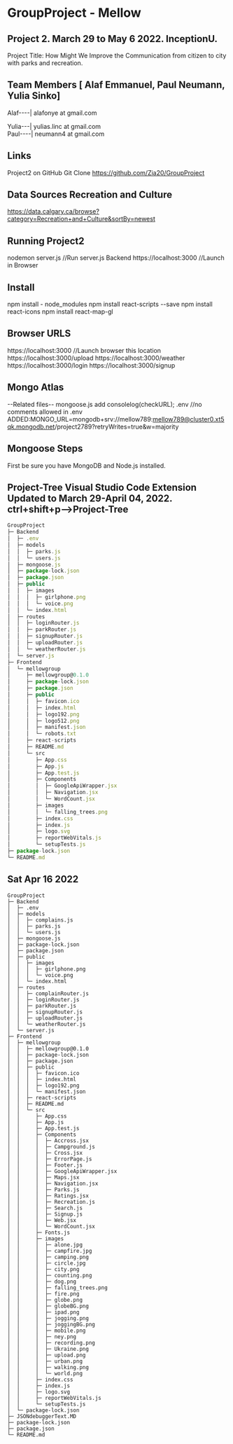 # GroupProject - Mellow

## Project 2. March 29 to May 6 2022. InceptionU. 

Project Title: How Might We Improve the Communication from citizen to city with parks and recreation.

## **Team Members** [ Alaf Emmanuel, Paul Neumann, Yulia Sinko]
Alaf----| alafonye at gmail.com  

Yulia---| yulias.linc at gmail.com  
Paul----| neumann4 at gmail.com   



## Links
Project2 on GitHub Git Clone https://github.com/Zia20/GroupProject

## Data Sources Recreation and Culture
https://data.calgary.ca/browse?category=Recreation+and+Culture&sortBy=newest

## Running Project2
nodemon server.js   //Run server.js Backend
https://localhost:3000 //Launch in Browser
## Install
npm install - node_modules
npm install react-scripts --save 
npm install react-icons
npm install react-map-gl

## Browser URLS
https://localhost:3000   //Launch browser this location
https://localhost:3000/upload
https://localhost:3000/weather
https://localhost:3000/login
https://localhost:3000/signup

## Mongo Atlas 
--Related files--
mongoose.js add consolelog(checkURL);
.env //no comments allowed in .env ADDED:MONGO_URL=mongodb+srv://mellow789:mellow789@cluster0.xt5qk.mongodb.net/project2789?retryWrites=true&w=majority

## Mongoose Steps
First be sure you have MongoDB and Node.js installed.

## Project-Tree Visual Studio Code Extension Updated to March 29-April 04, 2022. ctrl+shift+p-->Project-Tree
```js
GroupProject
├─ Backend
│  ├─ .env
│  ├─ models
│  │  ├─ parks.js
│  │  └─ users.js
│  ├─ mongoose.js
│  ├─ package-lock.json
│  ├─ package.json
│  ├─ public
│  │  ├─ images
│  │  │  ├─ girlphone.png
│  │  │  └─ voice.png
│  │  └─ index.html
│  ├─ routes
│  │  ├─ loginRouter.js
│  │  ├─ parkRouter.js
│  │  ├─ signupRouter.js
│  │  ├─ uploadRouter.js
│  │  └─ weatherRouter.js
│  └─ server.js
├─ Frontend
│  └─ mellowgroup
│     ├─ mellowgroup@0.1.0
│     ├─ package-lock.json
│     ├─ package.json
│     ├─ public
│     │  ├─ favicon.ico
│     │  ├─ index.html
│     │  ├─ logo192.png
│     │  ├─ logo512.png
│     │  ├─ manifest.json
│     │  └─ robots.txt
│     ├─ react-scripts
│     ├─ README.md
│     └─ src
│        ├─ App.css
│        ├─ App.js
│        ├─ App.test.js
│        ├─ Components
│        │  ├─ GoogleApiWrapper.jsx
│        │  ├─ Navigation.jsx
│        │  └─ WordCount.jsx
│        ├─ images
│        │  └─ falling_trees.png
│        ├─ index.css
│        ├─ index.js
│        ├─ logo.svg
│        ├─ reportWebVitals.js
│        └─ setupTests.js
├─ package-lock.json
└─ README.md
```




## Sat Apr 16 2022
```
GroupProject
├─ Backend
│  ├─ .env
│  ├─ models
│  │  ├─ complains.js
│  │  ├─ parks.js
│  │  └─ users.js
│  ├─ mongoose.js
│  ├─ package-lock.json
│  ├─ package.json
│  ├─ public
│  │  ├─ images
│  │  │  ├─ girlphone.png
│  │  │  └─ voice.png
│  │  └─ index.html
│  ├─ routes
│  │  ├─ complainRouter.js
│  │  ├─ loginRouter.js
│  │  ├─ parkRouter.js
│  │  ├─ signupRouter.js
│  │  ├─ uploadRouter.js
│  │  └─ weatherRouter.js
│  └─ server.js
├─ Frontend
│  ├─ mellowgroup
│  │  ├─ mellowgroup@0.1.0
│  │  ├─ package-lock.json
│  │  ├─ package.json
│  │  ├─ public
│  │  │  ├─ favicon.ico
│  │  │  ├─ index.html
│  │  │  ├─ logo192.png
│  │  │  └─ manifest.json
│  │  ├─ react-scripts
│  │  ├─ README.md
│  │  └─ src
│  │     ├─ App.css
│  │     ├─ App.js
│  │     ├─ App.test.js
│  │     ├─ Components
│  │     │  ├─ Accross.jsx
│  │     │  ├─ Campground.js
│  │     │  ├─ Cross.jsx
│  │     │  ├─ ErrorPage.js
│  │     │  ├─ Footer.js
│  │     │  ├─ GoogleApiWrapper.jsx
│  │     │  ├─ Maps.jsx
│  │     │  ├─ Navigation.jsx
│  │     │  ├─ Parks.js
│  │     │  ├─ Ratings.jsx
│  │     │  ├─ Recreation.js
│  │     │  ├─ Search.js
│  │     │  ├─ Signup.js
│  │     │  ├─ Web.jsx
│  │     │  └─ WordCount.jsx
│  │     ├─ Fonts.js
│  │     ├─ images
│  │     │  ├─ alone.jpg
│  │     │  ├─ campfire.jpg
│  │     │  ├─ camping.png
│  │     │  ├─ circle.jpg
│  │     │  ├─ city.png
│  │     │  ├─ counting.png
│  │     │  ├─ dog.png
│  │     │  ├─ falling_trees.png
│  │     │  ├─ fire.png
│  │     │  ├─ globe.png
│  │     │  ├─ globeBG.png
│  │     │  ├─ ipad.png
│  │     │  ├─ jogging.png
│  │     │  ├─ joggingBG.png
│  │     │  ├─ mobile.png
│  │     │  ├─ ney.png
│  │     │  ├─ recording.png
│  │     │  ├─ Ukraine.png
│  │     │  ├─ upload.png
│  │     │  ├─ urban.png
│  │     │  ├─ walking.png
│  │     │  └─ world.png
│  │     ├─ index.css
│  │     ├─ index.js
│  │     ├─ logo.svg
│  │     ├─ reportWebVitals.js
│  │     └─ setupTests.js
│  └─ package-lock.json
├─ JSONdebuggerText.MD
├─ package-lock.json
├─ package.json
└─ README.md

```